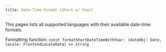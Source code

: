 ```yaml
---
title: Date-Time Format (Short w/ Year)
---
```


This pages lists all supported languages with their available date-time formats.

Formatting function: `const formatShortDateTimeWithYear: (dateObj: Date, locale: FrontendLocaleData) => string`